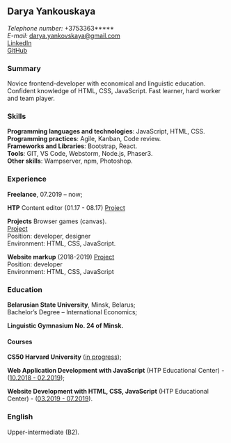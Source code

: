 ## **Darya Yankouskaya**

*Telephone number:* +3753363*****  
*E-mail:* darya.yankovskaya@gmail.com  
[LinkedIn](https://www.linkedin.com/in/darya-yankouskaya-0a2524193/)  
[GitHub](https://github.com/DaryaYa)  

### **Summary**

Novice frontend-developer with economical and linguistic education. Confident knowledge of HTML, CSS, JavaScript. Fast learner, hard worker and team player.  

### **Skills**

**Programming languages and technologies**: JavaScript, HTML, CSS.  
**Programming practices**: Agile, Kanban, Code review.  
**Frameworks and Libraries**: Bootstrap, React.  
**Tools**: GIT, VS Code,  Webstorm, Node.js, Phaser3.  
**Other skills**: Wampserver, npm, Photoshop.

### **Experience**

**Freelance**, 07.2019 – now;  

**HTP**
Content editor (01.17 - 08.17)
[Project](https://prabook.com/web/dashboard.html)  

**Projects**
Browser games (canvas).  
[Project](https://gamedarya.000webhostapp.com/)  
Position: developer, designer  
Environment: HTML, CSS, JavaScript.  

**Website markup** (2018-2019)
[Project](https://daryaya.github.io/index.html)  
Position: developer  
Environment: HTML, CSS, JavaScript  

### **Education**

**Belarusian State University**, Minsk, Belarus;   
Bachelor’s Degree – International Economics;  

**Linguistic Gymnasium No. 24 of Minsk.**


#### **Courses**

**CS50 Harvard University** ([in progress](https://courses.edx.org/courses/course-v1:HarvardX+CS50+X/course/ ));  

 **Web Application Development with JavaScript** (HTP Educational Center) - ([10.2018 - 02.2019](https://www.it-academy.by/course/front-end-developerfd1-razrabotka-veb-saytov-s-ispolzovaniem-html-css-i-javascript/));  

**Website Development with HTML, CSS, JavaScript** (HTP Educational Center) - ([03.2019 - 07.2019](https://www.it-academy.by/course/front-end-developer/razrabotka-veb-prilozheniy-na-javascript/ )).  

### **English**

Upper-intermediate (B2). 
